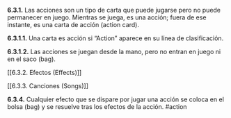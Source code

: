 **6.3.1.** Las acciones son un tipo de carta que puede jugarse pero no puede permanecer en juego. Mientras se juega, es una acción; fuera de ese instante, es una carta de acción (action card).  

**6.3.1.1.** Una carta es acción si “Action” aparece en su línea de clasificación.  

**6.3.1.2.** Las acciones se juegan desde la mano, pero no entran en juego ni en el saco (bag).

[[6.3.2. Efectos (Effects)]]

[[6.3.3. Canciones (Songs)]]

**6.3.4.** Cualquier efecto que se dispare por jugar una acción se coloca en el bolsa (bag) y se resuelve tras los efectos de la acción.
#action